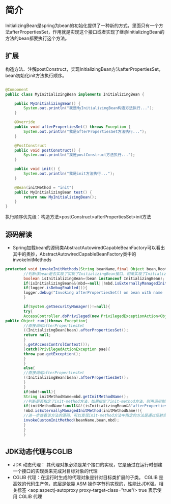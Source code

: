 # 简介

InitializingBean是spring为bean的初始化提供了一种新的方式，里面只有一个方法afterPropertiesSet，作用就是实现这个接口或者实现了继承InitializingBean的方法的bean都要执行这个方法。

## 扩展

构造方法、注解postConstruct，实现InitializingBean方法afterPropertiesSet，bean初始化init方法执行顺序。

```java

@Component
public class MyInitializingBean implements InitializingBean {

    public MyInitializingBean() {
        System.out.println("我是MyInitializingBean构造方法执行...");
    }

    @Override
    public void afterPropertiesSet() throws Exception {
        System.out.println("我是afterPropertiesSet方法执行...");
    }

    @PostConstruct
    public void postConstruct() {
        System.out.println("我是postConstruct方法执行...");
    }

    public void init() {
        System.out.println("我是init方法执行...");
    }

    @Bean(initMethod = "init")
    public MyInitializingBean test() {
        return new MyInitializingBean();
    }
}

```

执行顺序优先级：构造方法>postConstruct>afterPropertiesSet>init方法

## 源码解读

- Spring加载bean的源码类AbstractAutowiredCapableBeanFactory可以看出其中的奥妙，AbstractAutowiredCapableBeanFactory类中的invokeInitMethods

```java
protected void invokeInitMethods(String beanName,final Object bean,RootBeanDefinition mbd)throws Throwable{
        //判断该bean是否实现了实现了InitializingBean接口，如果实现了InitializingBean接口，则只掉调用bean的afterPropertiesSet方法
        boolean isInitializingBean=(bean instanceof InitializingBean);
        if(isInitializingBean&&(mbd==null||!mbd.isExternallyManagedInitMethod("afterPropertiesSet"))){
        if(logger.isDebugEnabled()){
        logger.debug("Invoking afterPropertiesSet() on bean with name '"+beanName+"'");
        }

        if(System.getSecurityManager()!=null){
        try{
        AccessController.doPrivileged(new PrivilegedExceptionAction<Object>(){
public Object run()throws Exception{
        //直接调用afterPropertiesSet
        ((InitializingBean)bean).afterPropertiesSet();
        return null;
        }
        },getAccessControlContext());
        }catch(PrivilegedActionException pae){
        throw pae.getException();
        }
        }
        else{
        //直接调用afterPropertiesSet
        ((InitializingBean)bean).afterPropertiesSet();
        }
        }
        if(mbd!=null){
        String initMethodName=mbd.getInitMethodName();
        //判断是否指定了init-method方法，如果指定了init-method方法，则再调用制定的init-method
        if(initMethodName!=null&&!(isInitializingBean&&"afterPropertiesSet".equals(initMethodName))&&
        !mbd.isExternallyManagedInitMethod(initMethodName)){
        //进一步查看该方法的源码，可以发现init-method方法中指定的方法是通过反射实现
        invokeCustomInitMethod(beanName,bean,mbd);
        }
        }
        }
```

## JDK动态代理与CGLIB

- JDK 动态代理： 其代理对象必须是某个接口的实现，它是通过在运行时创建一个接口的实现类来完成对目标对象的代理
- CGLIB 代理：在运行时生成的代理对象是针对目标类扩展的子类。 CGLIB 是高效的代码生产包，底层是依靠 ASM 操作字节码实现的，性能比JDK强。相关标签
  <aop:aspectj-autoproxy proxy-target-class=”true”/>
  true 表示使用 CGLIB 代理